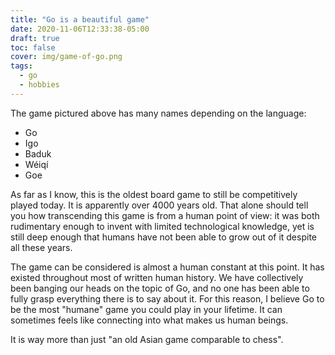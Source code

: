 ```yaml
---
title: "Go is a beautiful game"
date: 2020-11-06T12:33:38-05:00
draft: true
toc: false
cover: img/game-of-go.png
tags:
  - go
  - hobbies
---
```


The game pictured above has many names depending on the language:

* Go
* Igo
* Baduk
* Wéiqí
* Goe

As far as I know, this is the oldest board game to still be competitively played today. It is apparently over
4000 years old. That alone should tell you how transcending this game is from a human point of view: it was
both rudimentary enough to invent with limited technological knowledge, yet is still deep enough that humans
have not been able to grow out of it despite all these years.

The game can be considered is almost a human constant at this point. It has existed throughout most of written human
history. We have collectively been banging our heads on the topic of Go, and no one has been able to
fully grasp everything there is to say about it. For this reason, I believe Go to be the most "humane" game
you could play in your lifetime. It can sometimes feels like connecting into what makes us human beings.

It is way more than just "an old Asian game comparable to chess".
